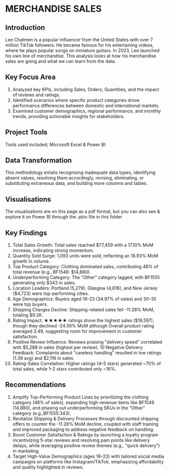# MERCHANDISE SALES

## Introduction
Lee Chatmen is a popular influencer from the United States with over 7 million TikTok followers. He became famous for his entertaining videos, where he plays popular songs on miniature guitars. In 2023, Lee launched his own line of merchandise. This analysis looks at how his merchandise sales are going and what we can learn from the data.


## Key Focus Area
1. Analyzed key KPIs, including Sales, Orders, Quantities, and the impact of reviews and ratings.
2. Identified scenarios where specific product categories drove performance differences between domestic and international markets.
3. Examined customer demographics, regional performance, and monthly trends, providing actionable insights for stakeholders.​


## Project Tools
Tools used included; Microsoft Excel & Power BI


## Data Transformation
This methodology entails recognising inadequate data types, identifying absent values, resolving them accordingly, revising, eliminating, or substituting extraneous data, and building more columns and tables.


## Visualisations
The visualisations are on this page as a pdf format, but you can also see & explore it on Power BI through the .pbix file in this folder 


## Key Findings
1. Total Sales Growth: Total sales reached $77,459 with a 17.10% MoM increase, indicating strong momentum.
2. Quantity Sold Surge: 1,093 units were sold, reflecting an 18.93% MoM growth in volume.
3. Top Product Category: Clothing dominated sales, contributing 48% of total revenue (e.g., BF1548: $14,880).
4. Underperforming Category: The "Other" category lagged, with BF1555 generating only $343 in sales.
5. Location Leaders: Portland (5,279), Glasgow (4,616), and New Jersey ($4,723) were top-performing cities.
6. Age Demographics: Buyers aged 18–23 (34.97% of sales) and 30–35 were top buyers.
7. Shipping Charges Decline: Shipping-related sales fell -11.28% MoM, totaling $9.2K.
8. Rating Impact: ★★★★★ ratings drove the highest sales ($19,597), though they declined -24.56% MoM although Overall product rating averaged 3.49, suggesting room for improvement in customer satisfaction.
9. Positive Review Influence: Reviews praising "delivery speed" correlated with $5,288 in sales (highest per review).
10 Negative Delivery Feedback: Complaints about "careless handling" resulted in low ratings (1.39 avg) and $2,116 in sales.
11. Rating-Sales Correlation: Higher ratings (4–5 stars) generated ~70% of total sales, while 1–2 stars contributed only ~16%.


## Recommendations
1. Amplify Top-Performing Product Lines by prioritizing the clothing category (48% of sales), expanding high-revenue items like BF1548 (14,880), and phasing out underperforming SKUs in the "Other" category (e.g.,BF1555:343).
2. Revitalize Shipping & Delivery Processes through discounted shipping offers to counter the -11.28% MoM decline, coupled with staff training and improved packaging to address negative feedback on handling.
3. Boost Customer Satisfaction & Ratings by launching a loyalty program incentivizing 5-star reviews and resolving pain points like delivery delays, while leveraging positive review themes (e.g., "quick delivery") in marketing.
4. Target High-Value Demographics (ages 18–23) with tailored social media campaigns on platforms like Instagram/TikTok, emphasizing affordability and quality highlighted in reviews.
